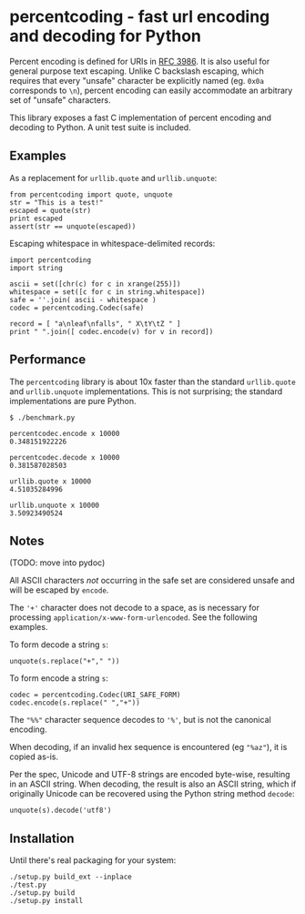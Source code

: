 # percentcoding - fast url encoding and decoding for Python #

Percent encoding is defined for URIs in [RFC 3986](http://tools.ietf.org/html/rfc3986#section-2.1). It is also useful for general purpose text escaping. Unlike C backslash escaping, which requires that every "unsafe" character be explicitly named (eg. `0x0a` corresponds to `\n`), percent encoding can easily accommodate an arbitrary set of "unsafe" characters.

This library exposes a fast C implementation of percent encoding and decoding to Python. A unit test suite is included.

## Examples ##

As a replacement for `urllib.quote` and `urllib.unquote`:

    from percentcoding import quote, unquote
    str = "This is a test!"
    escaped = quote(str)
    print escaped
    assert(str == unquote(escaped))

Escaping whitespace in whitespace-delimited records:

    import percentcoding
    import string

    ascii = set([chr(c) for c in xrange(255)])
    whitespace = set([c for c in string.whitespace])
    safe = ''.join( ascii - whitespace )
    codec = percentcoding.Codec(safe)

    record = [ "a\nleaf\nfalls", " X\tY\tZ " ]
    print " ".join([ codec.encode(v) for v in record])

## Performance ##

The `percentcoding` library is about 10x faster than the standard `urllib.quote` and `urllib.unquote` implementations. This is not surprising; the standard implementations are pure Python.

    $ ./benchmark.py

    percentcodec.encode x 10000
    0.348151922226

    percentcodec.decode x 10000
    0.381587028503

    urllib.quote x 10000
    4.51035284996

    urllib.unquote x 10000
    3.50923490524

## Notes ##

(TODO: move into pydoc)

All ASCII characters *not* occurring in the safe set are considered unsafe and will be escaped by `encode`.

The `'+'` character does not decode to a space, as is necessary for processing `application/x-www-form-urlencoded`. See the following examples.

To form decode a string `s`:

    unquote(s.replace("+"," "))

To form encode a string `s`:

    codec = percentcoding.Codec(URI_SAFE_FORM)
    codec.encode(s.replace(" ","+"))

The `"%%"` character sequence decodes to `'%'`, but is not the canonical encoding.

When decoding, if an invalid hex sequence is encountered (eg `"%az"`), it is copied as-is.

Per the spec, Unicode and UTF-8 strings are encoded byte-wise, resulting in an ASCII string. When decoding, the result is also an ASCII string, which if originally Unicode can be recovered using the Python string method `decode`:

    unquote(s).decode('utf8')

## Installation ##

Until there's real packaging for your system:

    ./setup.py build_ext --inplace
    ./test.py
    ./setup.py build
    ./setup.py install

